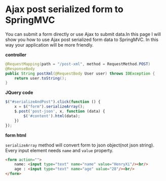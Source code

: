 # Ajax post serialized form to SpringMVC
You can submit a form directly or use Ajax to submit data.In this page I will show you how to use Ajax post 
serialized form data to SpringMVC. In this way your application will be more friendly.

**controller**
```java
@RequestMapping(path = "/post-xml", method = RequestMethod.POST)
@ResponseBody
public String postXml(@RequestBody User user) throws IOException {
    return user.toString();
}
```
**JQuery code**
```javascript
$("#serializeAndPost").click(function () {
    x = $("form").serializeArray();
    $.post('post-json', x, function (data) {
        $('#content').html(data);
    })
});
```
**form html**

`serializeArray` method will convert form to json object(not json string). Every input element needs `name` and `value` property.
```html
<form action="">
    name: <input type="text" name="name" value="HenryXi"/><br/>
    age : <input type="text" name="age" value="28"/><br/>
</form>
```
